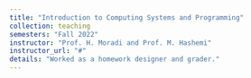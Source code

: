 ```yaml
---
title: "Introduction to Computing Systems and Programming"
collection: teaching
semesters: "Fall 2022"
instructor: "Prof. H. Moradi and Prof. M. Hashemi"
instructor_url: "#"
details: "Worked as a homework designer and grader."
---
```


<!-- ---
title: "Data Structure and Algorithm"
semesters: "Fall 2022"
instructor: "Prof. H. Faili"
instructor_url: "#"
details: "Helped in designing exams and grading assignments."
---

---
title: "Advanced Programming"
semesters: "Spring 2023 - Present"
instructor: "Prof. R. Khosravi"
instructor_url: "#"
details: "Assisted students in lab sessions and grading projects."
---

---
title: "Engineering Probability and Statistics"
semesters: "Fall 2023"
instructor: "Prof. M. Tavassolipour"
instructor_url: "#"
details: "Conducted weekly recitation sessions and helped with project grading."
---

---
title: "Computer Aided Design"
semesters: "Fall 2023"
instructor: "Prof. M. Modarressi"
instructor_url: "#"
details: "Led lab sessions and graded homework."
---

---
title: "Operating Systems"
semesters: "Fall 2023 - Present"
instructor: "Prof. M. Kargahi"
instructor_url: "#"
details: "Graded assignments and provided student support."
---

---
title: "Database Design"
semesters: "Spring 2024 - Present"
instructor: "Prof. A. Shakery"
instructor_url: "#"
details: "Assisted in designing homework and grading projects."
---

---
title: "Machine Learning"
semesters: "Summer 2023"
instructor: "Summer of Code - ACM Student Chapter"
instructor_url: "#"
details: "Organized coding workshops and assisted students with projects."
--- -->
